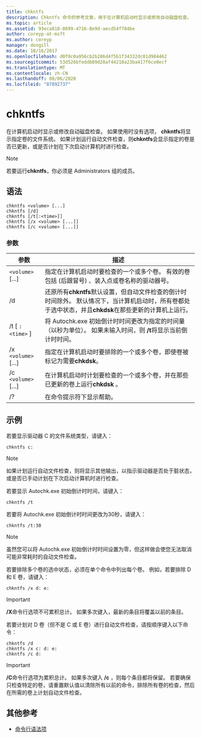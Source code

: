 ```yaml
---
title: chkntfs
description: Chkntfs 命令的参考文章，用于在计算机启动时显示或修改自动磁盘检查。
ms.topic: article
ms.assetid: 93eca810-8699-4716-8e9d-aecd54f704be
author: coreyp-at-msft
ms.author: coreyp
manager: dongill
ms.date: 10/16/2017
ms.openlocfilehash: d0f0c0a956cb2b286d4f5b1f34332dc01d984462
ms.sourcegitcommit: 53d526bfeddb89d28af44210a23ba417f6ce0ecf
ms.translationtype: MT
ms.contentlocale: zh-CN
ms.lasthandoff: 08/06/2020
ms.locfileid: "87892737"
---
```

# <a name="chkntfs"></a>chkntfs

在计算机启动时显示或修改自动磁盘检查。 如果使用时没有选项， **chkntfs**将显示指定卷的文件系统。 如果计划运行自动文件检查，则**chkntfs**会显示指定的卷是否已更新，或是否计划在下次启动计算机时进行检查。

> [!NOTE]
> 若要运行**chkntfs**，你必须是 Administrators 组的成员。

## <a name="syntax"></a>语法

```
chkntfs <volume> [...]
chkntfs [/d]
chkntfs [/t[:<time>]]
chkntfs [/x <volume> [...]]
chkntfs [/c <volume> [...]]
```

### <a name="parameters"></a>参数

| 参数 | 描述 |
| --------- | ----------- |
| `<volume>` [...] | 指定在计算机启动时要检查的一个或多个卷。 有效的卷包括 (后跟冒号) 、装入点或卷名称的驱动器号。 |
| /d | 还原所有**chkntfs**默认设置，但自动文件检查的倒计时时间除外。 默认情况下，当计算机启动时，所有卷都处于选中状态，并且**chkdsk**在那些更新的计算机上运行。 |
| /t [ `:<time>` ] | 将 Autochk.exe 初始倒计时时间更改为指定的时间量（以秒为单位）。 如果未输入时间，则 **/t**将显示当前倒计时时间。 |
| /x `<volume>` [...] | 指定在计算机启动时要排除的一个或多个卷，即使卷被标记为需要**chkdsk**。 |
| /c `<volume>` [...] | 在计算机启动时计划要检查的一个或多个卷，并在那些已更新的卷上运行**chkdsk** 。 |
| /? | 在命令提示符下显示帮助。 |

## <a name="examples"></a>示例

若要显示驱动器 C 的文件系统类型，请键入：

```
chkntfs c:
```

> [!NOTE]
> 如果计划运行自动文件检查，则将显示其他输出，以指示驱动器是否处于脏状态，或是否已手动计划在下次启动计算机时进行检查。

若要显示 Autochk.exe 初始倒计时时间，请键入：

```
chkntfs /t
```

若要将 Autochk.exe 初始倒计时时间更改为30秒，请键入：

```
chkntfs /t:30
```

> [!NOTE]
> 虽然您可以将 Autochk.exe 初始倒计时时间设置为零，但这样做会使您无法取消可能非常耗时的自动文件检查。

若要排除多个卷的选中状态，必须在单个命令中列出每个卷。 例如，若要排除 D 和 E 卷，请键入：

```
chkntfs /x d: e:
```

> [!IMPORTANT]
> **/X**命令行选项不可累积总计。 如果多次键入，最新的条目将覆盖以前的条目。

若要计划对 D 卷（但不是 C 或 E 卷）进行自动文件检查，请按顺序键入以下命令：

```
chkntfs /d
chkntfs /x c: d: e:
chkntfs /c d:
```

> [!IMPORTANT]
> **/C**命令行选项为累积总计。 如果多次键入 **/c** ，则每个条目都将保留。 若要确保只检查特定的卷，请重置默认值以清除所有以前的命令，排除所有卷的检查，然后在所需的卷上计划自动文件检查。

## <a name="additional-references"></a>其他参考

- [命令行语法项](command-line-syntax-key.md)
